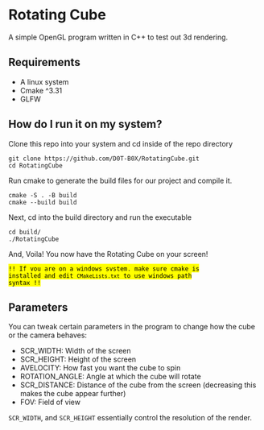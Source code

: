 # Rotating Cube

A simple OpenGL program written in C++ to test out 3d rendering.

## Requirements

- A linux system
- Cmake ^3.31
- GLFW

## How do I run it on my system?

Clone this repo into your system and cd inside of the repo directory

```
git clone https://github.com/D0T-B0X/RotatingCube.git
cd RotatingCube
```

Run cmake to generate the build files for our project and compile it.

```
cmake -S . -B build
cmake --build build
```

Next, cd into the build directory and run the executable

```
cd build/
./RotatingCube
```

And, Voila! You now have the Rotating Cube on your screen!

<mark><code>!! If you are on a windows system, make sure cmake is installed and edit `CMakeLists.txt` to use windows path syntax !!</code></mark>

## Parameters

You can tweak certain parameters in the program to change how the cube or the camera behaves:

- SCR_WIDTH: Width of the screen
- SCR_HEIGHT: Height of the screen
- AVELOCITY: How fast you want the cube to spin
- ROTATION_ANGLE: Angle at which the cube will rotate
- SCR_DISTANCE: Distance of the cube from the screen (decreasing this makes the cube appear further)
- FOV: Field of view

`SCR_WIDTH`, and `SCR_HEIGHT` essentially control the resolution of the render.